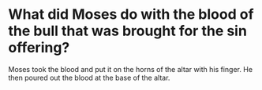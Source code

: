 # What did Moses do with the blood of the bull that was brought for the sin offering?

Moses took the blood and put it on the horns of the altar with his finger. He then poured out the blood at the base of the altar.
